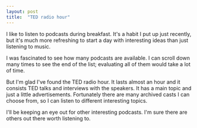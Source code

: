 ```yaml
---
layout: post
title:  "TED radio hour"
---
```


I like to listen to podcasts during breakfast. It's a habit I put up just recently, but it's much
more refreshing to start a day with interesting ideas than just listening to music.

I was fascinated to see how many podcasts are available. I can scroll down many times to see the end
of the list; evaluating all of them would take a lot of time.

But I'm glad I've found the TED radio hour. It lasts almost an hour and it consists TED talks and
interviews with the speakers. It has a main topic and just a little advertisements. Fortunately there are
many archived casts I can choose from, so I can listen to different interesting topics.

I'll be keeping an eye out for other interesting podcasts. I'm sure there are others out there worth
listening to.
